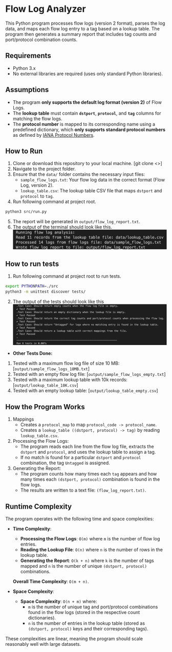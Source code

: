 # Flow Log Analyzer

This Python program processes flow logs (version 2 format), parses the log data, and maps each flow log entry to a tag based on a lookup table. The program then generates a summary report that includes tag counts and port/protocol combination counts.

## Requirements

- Python 3.x
- No external libraries are required (uses only standard Python libraries).

## Assumptions

- The program **only supports the default log format (version 2)** of Flow Logs.
- The **lookup table** must contain **`dstport`**, **`protocol`**, and **`tag`** columns for matching the flow logs.
- The **protocol number** is mapped to its corresponding name using a predefined dictionary, which **only supports standard protocol numbers** as defined by [IANA Protocol Numbers](https://www.iana.org/assignments/protocol-numbers/protocol-numbers.xhtml).

## How to Run

1. Clone or download this repository to your local machine. [git clone <>]
2. Navigate to the project folder.
3. Ensure that the `data/` folder contains the necessary input files:
   - `sample_flow_logs.txt`: Your flow log data in the correct format (Flow Log, version 2).
   - `lookup_table.csv`: The lookup table CSV file that maps `dstport` and `protocol` to `tag`.
4. Run following command at project root.
```bash
python3 src/run.py
```
5. The report will be generated in `output/flow_log_report.txt`.
6. The output of the terminal should look like this.
![alt text](output/terminal_output.png)

## How to run tests

1. Run following command at project root to run tests.
```bash
export PYTHONPATH=./src
python3 -m unittest discover tests/
```
2. The output of the tests should look like this
![alt text](tests/tests_output.png)

- **Other Tests Done:**
1. Tested with a maximum flow log file of size 10 MB: [`output/sample_flow_logs_10MB.txt`]
1. Tested with an empty flow log file: [`output/sample_flow_logs_empty.txt`]
2. Tested with a maximum lookup table with 10k records: [`output/lookup_table_10K.csv`]
3. Tested with an empty lookup table: [`output/lookup_table_empty.csv`]

## How the Program Works

1. Mappings
   - Creates a `protocol_map` to map `protocol_code -> protocol_name`.
   - Creates a `lookup_table ((dstport, protocol) -> tag)` by reading `lookup_table.csv`.
2. Processing the Flow Logs:
   - The program reads each line from the flow log file, extracts the `dstport` and `protocol`, and uses the lookup table to assign a tag.
   - If no match is found for a particular `dstport` and `protocol` combination, the tag `Untagged` is assigned.
3. Generating the Report:
   - The program counts how many times each `tag` appears and how many times each `(dstport, protocol)` combination is found in the flow logs.
   - The results are written to a text file: `(flow_log_report.txt)`.

## Runtime Complexity

The program operates with the following time and space complexities:

- **Time Complexity**:

  - **Processing the Flow Logs**: `O(m)` where `m` is the number of flow log entries.
  - **Reading the Lookup File**: `O(n)` where `n` is the number of rows in the lookup table.
  - **Generating the Report**: `O(k + n)` where `k` is the number of tags mapped and `n` is the number of unique `(dstport, protocol)` combinations.

  **Overall Time Complexity**: `O(m + n)`.

- **Space Complexity**:
  - **Space Complexity**: `O(n + m)` where:
    - `m` is the number of unique tag and port/protocol combinations found in the flow logs (stored in the respective count dictionaries).
    - `n` is the number of entries in the lookup table (stored as `(dstport, protocol)` keys and their corresponding tags).

These complexities are linear, meaning the program should scale reasonably well with large datasets.
